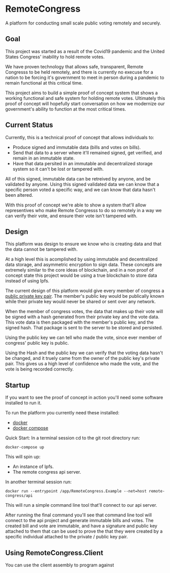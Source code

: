 # RemoteCongress

A platform for conducting small scale public voting remotely and securely.

## Goal

This project was started as a result of the Covid19 pandemic and the United States Congress' inability to hold remote votes.

We have proven technology that allows safe, transparent, Remote Congresss to be held remotely, and there is currently no execuse for a nation to be forcing it's government to meet in person during a pandemic to remain functional at this critical time.

This project aims to build a simple proof of concept system that shows a working functional and safe system for holding remote votes. Ultimately this proof of concept will hopefully start conversation on how we modernize our government's ability to function at the most critical times.

## Current Status

Currently, this is a technical proof of concept that allows individuals to:
* Produce signed and immutable data (bills and votes on bills).
* Send that data to a server where it'll remained signed, get verified, and remain in an immutable state.
* Have that data persited in an immutable and decentralized storage system so it can't be lost or tampered with.

All of this signed, immutable data can be retreived by anyone, and be validated by anyone.
Using this signed validated data we can know that a specific person voted a specific way, and we can know that data hasn't been altered.

With this proof of concept we're able to show a system that'll allow representives who make Remote Congresss to do so remotely in a way we can verify their vote, and ensure their vote isn't tampered with.

## Design

This platform was design to ensure we know who is creating data and that the data cannot be tampered with.

At a high level this is acomplished by using immutable and decentralized data storage, and asymmetric encryption to sign data. These concepts are extremely similar to the core ideas of blockchain, and in a non proof of concept state this project would be using a true blockchain to store data instead of using Ipfs.

The current design of this platform would give every member of congress a [public private key pair](https://en.wikipedia.org/wiki/Public-key_cryptography).
The member's public key would be publically known while their private key would never be shared or sent over any network.

When the member of congress votes, the data that makes up their vote will be signed with a hash generated from their private key and the vote data. This vote data is then packaged with the member's public key, and the signed hash. That package is sent to the server to be stored and persisted.

Using the public key we can tell who made the vote, since ever member of congress' public key is public.

Using the Hash and the public key we can verify that the voting data hasn't be changed, and it truely came from the owner of the public key's private pair. This gives us a high level of confidence who made the vote, and the vote is being recorded correctly.


## Startup

If you want to see the proof of concept in action you'll need some software installed to run it.


To run the platform you currently need these installed:
* [docker](https://www.docker.com/)
* [docker compose](https://docs.docker.com/compose/)

Quick Start:
In a terminal session cd to the git root directory run:

    docker-compose up

This will spin up:
* An instance of Ipfs.
* The remote congress api server.

In another terminal session run:

    docker run --entrypoint /app/RemoteCongress.Example --net=host remote-congress/api

This will run a simple command line tool that'll connect to our api server.

After running the final command you'll see that command line tool will connect to the api project and generate immutable bills and votes. The created bill and vote are immutable, and have a signature and public key attached to them that can be used to prove the that they were created by a specific individual attached to the private / public key pair.

## Using RemoteCongress.Client

You can use the client assembly to program against 